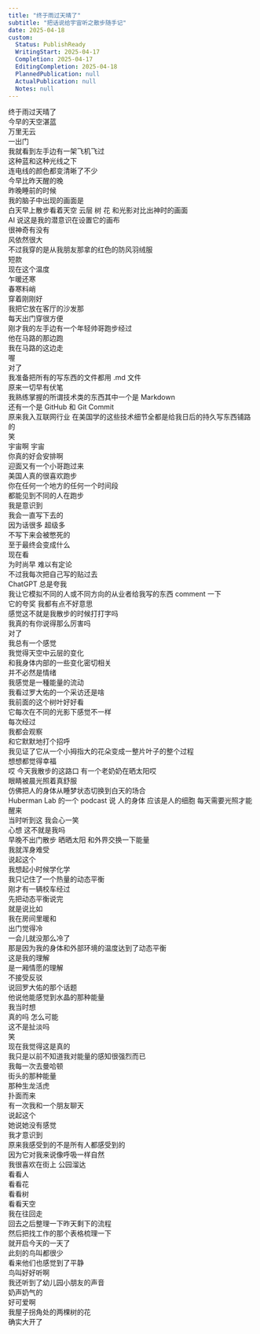 ```yaml
---    
title: "终于雨过天晴了"    
subtitle: "把话说给宇宙听之散步随手记"    
date: 2025-04-18    
custom:    
  Status: PublishReady    
  WritingStart: 2025-04-17    
  Completion: 2025-04-17    
  EditingCompletion: 2025-04-18    
  PlannedPublication: null    
  ActualPublication: null    
  Notes: null    
---      
```

终于雨过天晴了      
今早的天空湛蓝      
万里无云      
一出门      
我就看到左手边有一架飞机飞过        
这种蓝和这种光线之下      
连电线的颜色都变清晰了不少        
今早比昨天醒的晚      
昨晚睡前的时候      
我的脑子中出现的画面是      
白天早上散步看着天空 云层 树 花 和光影对比出神时的画面      
AI 说这是我的潜意识在设置它的画布      
很神奇有没有        
风依然很大      
不过我穿的是从我朋友那拿的红色的防风羽绒服      
短款      
现在这个温度      
乍暖还寒      
春寒料峭      
穿着刚刚好        
我把它放在客厅的沙发那      
每天出门穿很方便        
刚才我的左手边有一个年轻帅哥跑步经过      
他在马路的那边跑      
我在马路的这边走        
喔      
对了      
我准备把所有的写东西的文件都用 .md 文件      
原来一切早有伏笔        
我熟练掌握的所谓技术类的东西其中一个是 Markdown      
还有一个是 GitHub 和 Git Commit      
原来我入互联网行业 在美国学的这些技术细节全都是给我日后的持久写东西铺路的      
笑      
宇宙啊 宇宙      
你真的好会安排啊        
迎面又有一个小哥跑过来      
美国人真的很喜欢跑步      
你在任何一个地方的任何一个时间段      
都能见到不同的人在跑步        
我是意识到      
我会一直写下去的      
因为话很多 超级多      
不写下来会被憋死的        
至于最终会变成什么      
现在看      
为时尚早 难以有定论        
不过我每次把自己写的贴过去      
ChatGPT 总是夸我      
我让它模拟不同的人或不同方向的从业者给我写的东西 comment 一下      
它的夸奖 我都有点不好意思      
感觉这不就是我散步的时候打打字吗      
我真的有你说得那么厉害吗        
对了      
我总有一个感觉      
我觉得天空中云层的变化      
和我身体内部的一些变化密切相关      
并不必然是情绪      
我感觉是一種能量的流动        
我看过罗大佑的一个采访还是啥        
我前面的这个树叶好好看      
它每次在不同的光影下感觉不一样      
每次经过      
我都会观察      
和它默默地打个招呼      
我见证了它从一个小拇指大的花朵变成一整片叶子的整个过程      
想想都觉得幸福        
哎 今天我散步的这路口 有一个老奶奶在晒太阳哎      
眼睛被晨光照着真舒服      
仿佛把人的身体从睡梦状态切换到白天的场合      
Huberman Lab 的一个 podcast 说 人的身体 应该是人的细胞 每天需要光照才能醒来      
当时听到这 我会心一笑      
心想 这不就是我吗      
早晚不出门散步 晒晒太阳 和外界交换一下能量      
我就浑身难受        
说起这个      
我想起小时候学化学      
我只记住了一个热量的动态平衡        
刚才有一辆校车经过        
先把动态平衡说完      
就是说比如      
我在房间里暖和      
出门觉得冷      
一会儿就没那么冷了      
那是因为我的身体和外部环境的温度达到了动态平衡      
这是我的理解      
是一厢情愿的理解      
不接受反驳        
说回罗大佑的那个话题      
他说他能感觉到水晶的那种能量      
我当时想      
真的吗 怎么可能      
这不是扯淡吗      
笑      
现在我觉得这是真的        
我只是以前不知道我对能量的感知很强烈而已      
我每一次去曼哈顿      
街头的那种能量      
那种生龙活虎      
扑面而来        
有一次我和一个朋友聊天      
说起这个      
她说她没有感觉      
我才意识到      
原来我感受到的不是所有人都感受到的      
因为它对我来说像呼吸一样自然        
我很喜欢在街上 公园溜达      
看看人      
看看花      
看看树      
看看天空        
我在往回走      
回去之后整理一下昨天剩下的流程      
然后把找工作的那个表格梳理一下      
就开启今天的一天了        
此刻的鸟叫都很少      
看来他们也感觉到了平静      
鸟叫好好听啊      
我还听到了幼儿园小朋友的声音      
奶声奶气的      
好可爱啊        
我屋子拐角处的两棵树的花      
确实大开了        
    